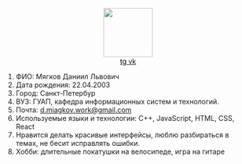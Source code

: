 <div id="header" align="center">
  <img width='100' src='https://user-images.githubusercontent.com/59875675/185095107-89d12bc7-6080-4b48-9bf7-c1f5b62f5cfb.png' />
</div>

<div id="badges" align="center">
  <a style='color:black' href="https://t.me/daniil_miagkov_l">tg
  </a>
  <a href="https://vk.com/daniil_miagkov">vk
  </a>
</div>




1. ФИО: Мягков Даниил Львович
2. Дата рождения: 22.04.2003
3. Город: Санкт-Петербур
4. ВУЗ: ГУАП, кафедра информационных систем и технологий.
5. Почта: d.miagkov.work@gmail.com
6. Используемые языки и технологии: C++, JavaScript, HTML, CSS, React
7. Нравится делать красивые интерфейсы, люблю разбираться в темах, не бесит исправлять ошибки.
8. Хобби: длительные покатушки на велосипеде, игра на гитаре
